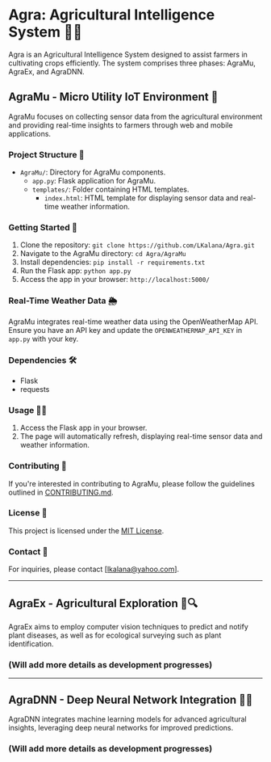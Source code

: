 # Agra: Agricultural Intelligence System 🌾🚜

Agra is an Agricultural Intelligence System designed to assist farmers in cultivating crops efficiently. The system comprises three phases: AgraMu, AgraEx, and AgraDNN.

## AgraMu - Micro Utility IoT Environment 🌱

AgraMu focuses on collecting sensor data from the agricultural environment and providing real-time insights to farmers through web and mobile applications.

### Project Structure 📁

- `AgraMu/`: Directory for AgraMu components.
  - `app.py`: Flask application for AgraMu.
  - `templates/`: Folder containing HTML templates.
    - `index.html`: HTML template for displaying sensor data and real-time weather information.

### Getting Started 🚀

1. Clone the repository: `git clone https://github.com/LKalana/Agra.git`
2. Navigate to the AgraMu directory: `cd Agra/AgraMu`
3. Install dependencies: `pip install -r requirements.txt`
4. Run the Flask app: `python app.py`
5. Access the app in your browser: `http://localhost:5000/`

### Real-Time Weather Data 🌦️

AgraMu integrates real-time weather data using the OpenWeatherMap API. Ensure you have an API key and update the `OPENWEATHERMAP_API_KEY` in `app.py` with your key.

### Dependencies 🛠️

- Flask
- requests

### Usage 👩‍🌾

1. Access the Flask app in your browser.
2. The page will automatically refresh, displaying real-time sensor data and weather information.

### Contributing 🤝

If you're interested in contributing to AgraMu, please follow the guidelines outlined in [CONTRIBUTING.md](CONTRIBUTING.md).

### License 📄

This project is licensed under the [MIT License](LICENSE).

### Contact 📧

For inquiries, please contact [lkalana@yahoo.com].

---

## AgraEx - Agricultural Exploration 🌱🔍

AgraEx aims to employ computer vision techniques to predict and notify plant diseases, as well as for ecological surveying such as plant identification.

### (Will add more details as development progresses)

---

## AgraDNN - Deep Neural Network Integration 🧠🌾

AgraDNN integrates machine learning models for advanced agricultural insights, leveraging deep neural networks for improved predictions.

### (Will add more details as development progresses)
